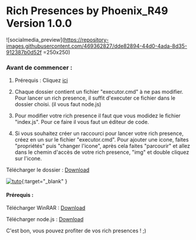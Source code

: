 # Rich Presences by Phoenix_R49 Version 1.0.0
![socialmedia_preview](https://repository-images.githubusercontent.com/469362827/dde82894-44d0-4ada-8d35-912387b0d52f =250x250)
### Avant de commencer :
1. Prérequis : Cliquez [ici](https://github.com/phoenixr49/Rich-Presences/blob/main/README.md#pr%C3%A9requis-)

2. Chaque dossier contient un fichier "executor.cmd" à ne pas modifier.
Pour lancer un rich presence, il suffit d'executer ce fichier dans le dossier choisi. (il vous faut node.js)

3. Pour modifier votre rich presence il faut que vous modidez le fichier "index.js".
Pour ce faire il vous faut un éditeur de code.

4. Si vous souhaitez créer un raccourci pour lancer votre rich presence, créez en un sur le fichier "executor.cmd".
Pour ajouter une icone, faites "propriétés" puis "changer l'icone", après cela faites "parcourir" et allez dans le chemin d'accès de votre rich presence, "img" et double cliquez sur l'icone.

Télécharger le dossier : [Download](https://drive.google.com/file/d/1lyG-NescGtyJQbnZCUgGJHeIrz-qgIDP/view)

[![tuto](https://cdn.discordapp.com/attachments/675650763384422401/952573807766425700/Miniature.png)](https://rr1---sn-4g5ednde.c.drive.google.com/videoplayback?expire=1647196861&ei=fQIuYujBPJ-O2LYP2fOx-Ac&ip=2a01:e0a:aca:960:7828:99df:b16e:9cef&cp=QVRJWUJfVVhUQlhPOkhTUGVEZUdhTnM0aTFxYjZ1bXpOMllyOUFnMlRzNXpBQUJTLUZUTWF3S3g&id=14c9d3669343a68f&itag=37&source=webdrive&requiressl=yes&ttl=transient&susc=dr&driveid=1WdBzySg4N-ZrGAPx1GGmyTMXXZlYDO-u&app=explorer&mime=video/mp4&vprv=1&prv=1&dur=55.054&lmt=1647182248767344&subapp=DRIVE_WEB_FILE_VIEWER&txp=0011224&sparams=expire,ei,ip,cp,id,itag,source,requiressl,ttl,susc,driveid,app,mime,vprv,prv,dur,lmt&sig=AOq0QJ8wRAIgCrllTamzNjOnsM2YX8jZOJqiZW2HtY7nXBVUMZC5-UgCIDzHcuqhjoQkeueTvS2MPbptQbl_UEIR_NYC0afC_8e9&cpn=I77OAm4SiEZtnhJq&c=WEB_EMBEDDED_PLAYER&cver=1.20220309.01.01&redirect_counter=1&cm2rm=sn-25gdl7e&fexp=24162928&req_id=239ef0f5b152a3ee&cms_redirect=yes&cmsv=e&mh=mV&mm=34&mn=sn-4g5ednde&ms=ltu&mt=1647182444&mv=m&mvi=1&pl=47&lsparams=mh,mm,mn,ms,mv,mvi,pl&lsig=AG3C_xAwRQIhAIeAQUOYn8fdHVfWH09rNAWBkfHIM-bD0jdIerDiK4FTAiB8Cz-a5HnrITOCzbYZ8ovu0NxZQGCRibUw7lv0UkInwg%3D%3D){:target="_blank" }

#### Prérequis :
Télécharger WinRAR : [Download](https://www.win-rar.com/predownload.html?&L=10)

Télécharger node.js : [Download](https://nodejs.org/)

C'est bon, vous pouvez profiter de vos rich presences ! ;)

